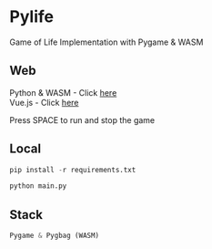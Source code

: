 # Pylife

Game of Life Implementation with Pygame & WASM

## Web

Python & WASM - Click <a href="https://caiopeternela.github.io/pylife" target="_blank">here</a><br>
Vue.js - Click <a href="https://vuelife-web.netlify.app" target="_blank">here</a>

Press SPACE to run and stop the game

## Local

```python
pip install -r requirements.txt

python main.py
```

## Stack

```python
Pygame & Pygbag (WASM)
```
